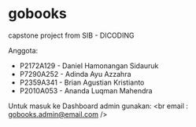 # gobooks
capstone project from SIB - DICODING

Anggota:
- P2172A129 - Daniel Hamonangan Sidauruk
- P7290A252 - Adinda Ayu Azzahra
- P2359A341 - Brian Agustian Kristianto
- P2010A053 - Ananda Luqman Mahendra



Untuk masuk ke Dashboard admin gunakan:
<br email        : gobooks.admin@email.com />
<br npassword : goboooks />
